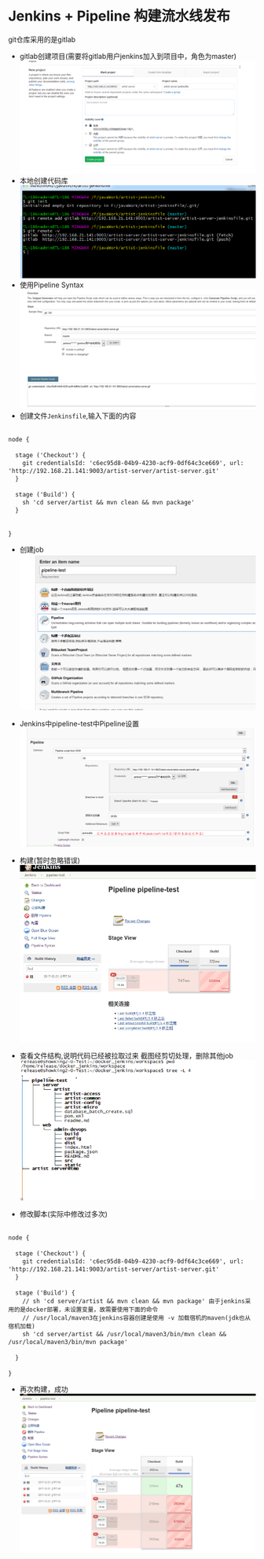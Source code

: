 
# Jenkins + Pipeline 构建流水线发布
git仓库采用的是gitlab
* gitlab创建项目(需要将gitlab用户jenkins加入到项目中，角色为master)
![](images/jenkins_pipeline/gitlab_project_jenkinsfile_create.png)
* 本地创建代码库
![](images/jenkins_pipeline/local_jenkinsfile_repo.png)
* 使用Pipeline Syntax
  ![](images/jenkins_pipeline/git_pipeline_syntax.png)
* 创建文件`Jenkinsfile`,输入下面的内容
<pre><code>
node {

  stage ('Checkout') {
    git credentialsId: 'c6ec95d8-04b9-4230-acf9-0df64c3ce669', url: 'http://192.168.21.141:9003/artist-server/artist-server.git'
  }

  stage ('Build') {
    sh 'cd server/artist && mvn clean && mvn package'
  }

  
}
</code></pre>

* 创建job
  ![](images/jenkins_pipeline/jenkins_pipeline_create.png)
* Jenkins中pipeline-test中Pipeline设置
  ![](images/jenkins_pipeline/jenkins_pipeline_setting.png) 
* 构建(暂时忽略错误)
  ![](images/jenkins_pipeline/jenkins_pipeline_build_error.png)
* 查看文件结构,说明代码已经被拉取过来
截图经剪切处理，删除其他job
  ![](images/jenkins_pipeline/jenkins_pipeline_file_tree.png) 

* 修改脚本(实际中修改过多次)
<pre><code>
node {

  stage ('Checkout') {
    git credentialsId: 'c6ec95d8-04b9-4230-acf9-0df64c3ce669', url: 'http://192.168.21.141:9003/artist-server/artist-server.git'
  }

  stage ('Build') {
    // sh 'cd server/artist && mvn clean && mvn package' 由于jenkins采用的是docker部署，未设置变量，故需要使用下面的命令
    // /usr/local/maven3在jenkins容器创建是使用 -v 加载宿机的maven(jdk也从宿机加载)
    sh 'cd server/artist && /usr/local/maven3/bin/mvn clean && /usr/local/maven3/bin/mvn package'
    
  } 
  
}
</code></pre>

* 再次构建，成功
![](images/jenkins_pipeline/jenkins_pipeline_build_success.png)

